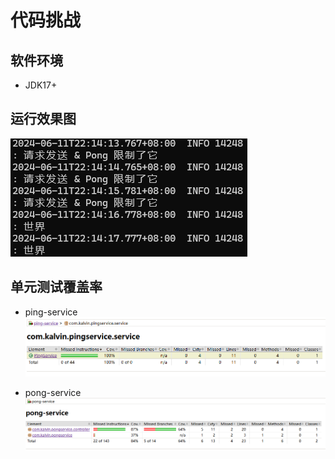 # 代码挑战

## 软件环境
* JDK17+

## 运行效果图
![img](./img/run.png)

## 单元测试覆盖率
* ping-service
![img](./img/ping-service-report.png)

* pong-service
![img](./img/pong-service-report.png)